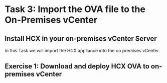 # Task 3: Import the OVA file to the On-Premises vCenter

## Install HCX in your on-premises vCenter Server

In this Task we will import the HCX appliance into the on premises vCenter.


## Exercise 1: Download and deploy HCX OVA to on-premises vCenter
